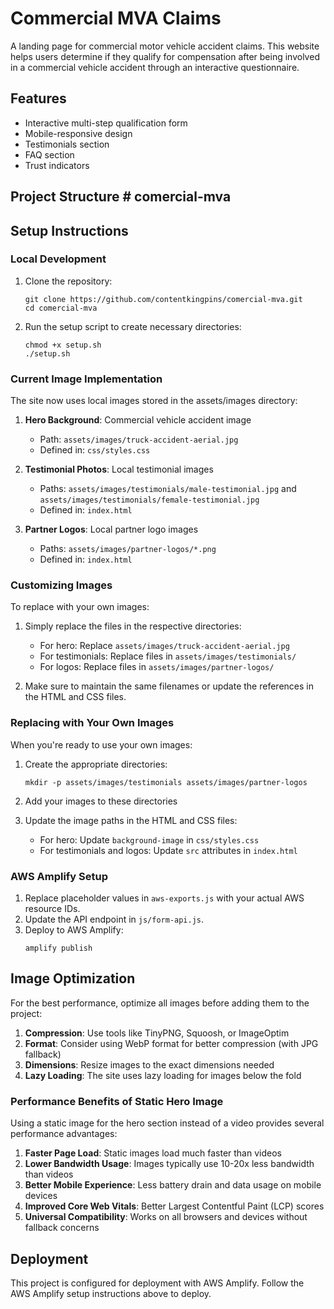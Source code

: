 # Commercial MVA Claims

A landing page for commercial motor vehicle accident claims. This website helps users determine if they qualify for compensation after being involved in a commercial vehicle accident through an interactive questionnaire.

## Features

- Interactive multi-step qualification form
- Mobile-responsive design
- Testimonials section
- FAQ section
- Trust indicators

## Project Structure # comercial-mva

## Setup Instructions

### Local Development

1. Clone the repository:
   ```
   git clone https://github.com/contentkingpins/comercial-mva.git
   cd comercial-mva
   ```

2. Run the setup script to create necessary directories:
   ```
   chmod +x setup.sh
   ./setup.sh
   ```

### Current Image Implementation

The site now uses local images stored in the assets/images directory:

1. **Hero Background**: Commercial vehicle accident image
   - Path: `assets/images/truck-accident-aerial.jpg`
   - Defined in: `css/styles.css`

2. **Testimonial Photos**: Local testimonial images
   - Paths: `assets/images/testimonials/male-testimonial.jpg` and `assets/images/testimonials/female-testimonial.jpg`
   - Defined in: `index.html`

3. **Partner Logos**: Local partner logo images
   - Paths: `assets/images/partner-logos/*.png`
   - Defined in: `index.html`

### Customizing Images

To replace with your own images:

1. Simply replace the files in the respective directories:
   - For hero: Replace `assets/images/truck-accident-aerial.jpg`
   - For testimonials: Replace files in `assets/images/testimonials/`
   - For logos: Replace files in `assets/images/partner-logos/`

2. Make sure to maintain the same filenames or update the references in the HTML and CSS files.

### Replacing with Your Own Images

When you're ready to use your own images:

1. Create the appropriate directories:
   ```
   mkdir -p assets/images/testimonials assets/images/partner-logos
   ```

2. Add your images to these directories

3. Update the image paths in the HTML and CSS files:
   - For hero: Update `background-image` in `css/styles.css`
   - For testimonials and logos: Update `src` attributes in `index.html`

### AWS Amplify Setup

1. Replace placeholder values in `aws-exports.js` with your actual AWS resource IDs.
2. Update the API endpoint in `js/form-api.js`.
3. Deploy to AWS Amplify:
   ```
   amplify publish
   ```

## Image Optimization

For the best performance, optimize all images before adding them to the project:

1. **Compression**: Use tools like TinyPNG, Squoosh, or ImageOptim
2. **Format**: Consider using WebP format for better compression (with JPG fallback)
3. **Dimensions**: Resize images to the exact dimensions needed
4. **Lazy Loading**: The site uses lazy loading for images below the fold

### Performance Benefits of Static Hero Image

Using a static image for the hero section instead of a video provides several performance advantages:

1. **Faster Page Load**: Static images load much faster than videos
2. **Lower Bandwidth Usage**: Images typically use 10-20x less bandwidth than videos
3. **Better Mobile Experience**: Less battery drain and data usage on mobile devices
4. **Improved Core Web Vitals**: Better Largest Contentful Paint (LCP) scores
5. **Universal Compatibility**: Works on all browsers and devices without fallback concerns

## Deployment

This project is configured for deployment with AWS Amplify. Follow the AWS Amplify setup instructions above to deploy.
